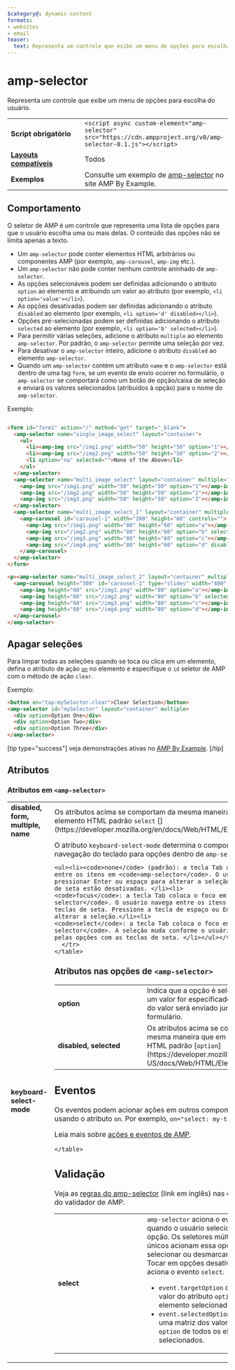```yaml
---
$category@: dynamic-content
formats:
- websites
- email
teaser:
  text: Representa um controle que exibe um menu de opções para escolha do usuário.
---
```




<!--
       Copyright 2016 The AMP HTML Authors. All Rights Reserved.

       Licensed under the Apache License, Version 2.0 (the "License");
     you may not use this file except in compliance with the License.
     You may obtain a copy of the License at

     http://www.apache.org/licenses/LICENSE-2.0

     Unless required by applicable law or agreed to in writing, software
     distributed under the License is distributed on an "AS-IS" BASIS,
     WITHOUT WARRANTIES OR CONDITIONS OF ANY KIND, either express or implied.
     See the License for the specific language governing permissions and
     limitations under the License.
-->

# amp-selector <a name="amp-selector"></a>

Representa um controle que exibe um menu de opções para escolha do usuário.

<table>
  <tr>
    <td class="col-fourty" width="40%"><strong>Script obrigatório</strong></td>
    <td><code>&lt;script async custom-element="amp-selector" src="https://cdn.ampproject.org/v0/amp-selector-0.1.js">&lt;/script></code></td>
  </tr>
  <tr>
    <td class="col-fourty"><strong><a href="../../../documentation/guides-and-tutorials/develop/style_and_layout/control_layout.md">Layouts compatíveis</a></strong></td>
    <td>Todos</td>
  </tr>
  <tr>
    <td class="col-fourty"><strong>Exemplos</strong></td>
    <td>Consulte um exemplo de <a href="https://ampbyexample.com/components/amp-selector/">amp-selector</a> no site AMP By Example.</td>
  </tr>
</table>


## Comportamento <a name="behavior"></a>

O seletor de AMP é um controle que representa uma lista de opções para que o usuário escolha uma ou mais delas. O conteúdo das opções não se limita apenas a texto.

* Um `amp-selector` pode conter elementos HTML arbitrários ou componentes AMP (por exemplo, `amp-carousel`, `amp-img` etc.).
* Um `amp-selector` não pode conter nenhum controle aninhado de `amp-selector`.
* As opções selecionáveis podem ser definidas adicionando o atributo `option` ao elemento e atribuindo um valor ao atributo (por exemplo, `<li option='value'></li>`).
* As opções desativadas podem ser definidas adicionando o atributo `disabled` ao elemento (por exemplo, `<li option='d' disabled></li>`).
* Opções pré-selecionadas podem ser definidas adicionando o atributo `selected` ao elemento (por exemplo, `<li option='b' selected></li>`).
* Para permitir várias seleções, adicione o atributo `multiple` ao elemento `amp-selector`.  Por padrão, o `amp-selector` permite uma seleção por vez.
* Para desativar o `amp-selector` inteiro, adicione o atributo `disabled` ao elemento `amp-selector`.
* Quando um `amp-selector` contém um atributo `name` e o `amp-selector` está dentro de uma tag `form`, se um evento de envio ocorrer no formulário, o `amp-selector` se comportará como um botão de opção/caixa de seleção e enviará os valores selecionados (atribuídos à opção) para o nome do `amp-selector`.

Exemplo:

```html

<form id="form1" action="/" method="get" target="_blank">
  <amp-selector name="single_image_select" layout="container">
    <ul>
      <li><amp-img src="/img1.png" width="50" height="50" option="1"></amp-img></li>
      <li><amp-img src="/img2.png" width="50" height="50" option="2"></amp-img></li>
      <li option="na" selected="">None of the Above</li>
    </ul>
  </amp-selector>
  <amp-selector name="multi_image_select" layout="container" multiple="">
    <amp-img src="/img1.png" width="50" height="50" option="1"></amp-img>
    <amp-img src="/img2.png" width="50" height="50" option="2"></amp-img>
    <amp-img src="/img3.png" width="50" height="50" option="3"></amp-img>
  </amp-selector>
  <amp-selector name="multi_image_select_1" layout="container" multiple="">
    <amp-carousel id="carousel-1" width="200" height="60" controls="">
      <amp-img src="/img1.png" width="80" height="60" option="a"></amp-img>
      <amp-img src="/img2.png" width="80" height="60" option="b" selected=""></amp-img>
      <amp-img src="/img3.png" width="80" height="60" option="c"></amp-img>
      <amp-img src="/img4.png" width="80" height="60" option="d" disabled=""></amp-img>
    </amp-carousel>
  </amp-selector>
</form>

<p><amp-selector name="multi_image_select_2" layout="container" multiple="" form="form1">
  <amp-carousel height="300" id="carousel-1" type="slides" width="400" controls="">
    <amp-img height="60" src="/img1.png" width="80" option="a"></amp-img>
    <amp-img height="60" src="/img2.png" width="80" option="b" selected=""></amp-img>
    <amp-img height="60" src="/img3.png" width="80" option="c"></amp-img>
    <amp-img height="60" src="/img4.png" width="80" option="d"></amp-img>
  </amp-carousel>
</amp-selector>
```

## Apagar seleções <a name="clearing-selections"></a>

Para limpar todas as seleções quando se toca ou clica em um elemento, defina o atributo de ação [`on`](../../../documentation/guides-and-tutorials/learn/amp-actions-and-events.md) no elemento e especifique o `id` seletor de AMP com o método de ação `clear`.

Exemplo:

```html
<button on="tap:mySelector.clear">Clear Selection</button>
<amp-selector id="mySelector" layout="container" multiple>
  <div option>Option One</div>
  <div option>Option Two</div>
  <div option>Option Three</div>
</amp-selector>
```

[tip type="success"]
veja demonstrações ativas no [AMP By Example](https://ampbyexample.com/components/amp-selector/).
[/tip]

## Atributos <a name="attributes"></a>

### Atributos em `<amp-selector>` <a name="attributes-on-"></a>

<table>
  <tr>
    <td width="40%"><strong>disabled, form, multiple, name</strong></td>
    <td>Os atributos acima se comportam da mesma maneira que em um elemento HTML padrão <code>select</code>  [](https://developer.mozilla.org/en/docs/Web/HTML/Element/select).</td>
  </tr>
  <tr>
    <td width="40%"><strong>keyboard-select-mode</strong></td>
    <td>O atributo <code>keyboard-select-mode</code> determina o comportamento de navegação do teclado para opções dentro de <code>amp-selector</code>.

    <ul><li><code>none</code> (padrão): a tecla Tab altera o foco entre os itens em <code>amp-selector</code>. O usuário precisa pressionar Enter ou espaço para alterar a seleção. As teclas de seta estão desativadas. </li><li>
    <code>focus</code>: a tecla Tab coloca o foco em <code>amp-selector</code>. O usuário navega entre os itens usando as teclas de seta. Pressione a tecla de espaço ou Enter para alterar a seleção.</li><li>
    <code>select</code>: a tecla Tab coloca o foco em <code>amp-selector</code>. A seleção muda conforme o usuário navega pelas opções com as teclas de seta. </li></ul></td>
      </tr>
    </table>

### Atributos nas opções de `<amp-selector>` <a name="attributes-on--options"></a>

<table>
  <tr>
    <td width="40%"><strong>option</strong></td>
    <td>Indica que a opção é selecionável.  Se um valor for especificado, o conteúdo do valor será enviado junto com o formulário.</td>
  </tr>
  <tr>
    <td width="40%"><strong>disabled, selected</strong></td>
    <td>Os atributos acima se comportam da mesma maneira que em um elemento HTML padrão [<code>option</code>](https://developer.mozilla.org/en-US/docs/Web/HTML/Element/option).</td>
  </tr>
</table>

## Eventos <a name="events"></a>

Os eventos podem acionar ações em outros componentes AMP usando o atributo `on`.
Por exemplo, `on="select: my-tab.show"`

Leia mais sobre [ações e eventos de AMP](../../../documentation/guides-and-tutorials/learn/amp-actions-and-events.md).

<table>
  <tr>
    <td width="40%"><strong>select</strong></td>
    <td><code>amp-selector</code>  aciona o evento <code>select</code> quando o usuário seleciona uma opção.
        Os seletores múltiplos e únicos acionam essa opção ao selecionar ou desmarcar opções.
        Tocar em opções desativadas não aciona o evento <code>select</code>.
        <ul>
        <li>
          <code>event.targetOption</code> contém o valor do atributo <code>option</code>  do elemento selecionado.</li>
          <li>
            <code>event.selectedOptions</code> contém uma matriz dos valores do atributo <code>option</code>  de todos os elementos selecionados.
          </li>
        </ul></td>
      </tr>

    </table>

## Validação <a name="validation"></a>

Veja as [regras do amp-selector](https://github.com/ampproject/amphtml/blob/master/extensions/amp-selector/validator-amp-selector.protoascii) (link em inglês) nas especificações do validador de AMP.
